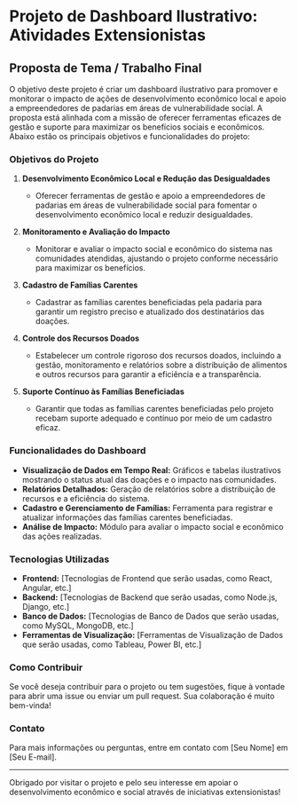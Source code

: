 # Projeto de Dashboard Ilustrativo: Atividades Extensionistas

## Proposta de Tema / Trabalho Final

O objetivo deste projeto é criar um dashboard ilustrativo para promover e monitorar o impacto de ações de desenvolvimento econômico local e apoio a empreendedores de padarias em áreas de vulnerabilidade social. A proposta está alinhada com a missão de oferecer ferramentas eficazes de gestão e suporte para maximizar os benefícios sociais e econômicos. Abaixo estão os principais objetivos e funcionalidades do projeto:

### Objetivos do Projeto

1. **Desenvolvimento Econômico Local e Redução das Desigualdades**
   - Oferecer ferramentas de gestão e apoio a empreendedores de padarias em áreas de vulnerabilidade social para fomentar o desenvolvimento econômico local e reduzir desigualdades.

2. **Monitoramento e Avaliação do Impacto**
   - Monitorar e avaliar o impacto social e econômico do sistema nas comunidades atendidas, ajustando o projeto conforme necessário para maximizar os benefícios.

3. **Cadastro de Famílias Carentes**
   - Cadastrar as famílias carentes beneficiadas pela padaria para garantir um registro preciso e atualizado dos destinatários das doações.

4. **Controle dos Recursos Doados**
   - Estabelecer um controle rigoroso dos recursos doados, incluindo a gestão, monitoramento e relatórios sobre a distribuição de alimentos e outros recursos para garantir a eficiência e a transparência.

5. **Suporte Contínuo às Famílias Beneficiadas**
   - Garantir que todas as famílias carentes beneficiadas pelo projeto recebam suporte adequado e contínuo por meio de um cadastro eficaz.

### Funcionalidades do Dashboard

- **Visualização de Dados em Tempo Real:** Gráficos e tabelas ilustrativos mostrando o status atual das doações e o impacto nas comunidades.
- **Relatórios Detalhados:** Geração de relatórios sobre a distribuição de recursos e a eficiência do sistema.
- **Cadastro e Gerenciamento de Famílias:** Ferramenta para registrar e atualizar informações das famílias carentes beneficiadas.
- **Análise de Impacto:** Módulo para avaliar o impacto social e econômico das ações realizadas.

### Tecnologias Utilizadas

- **Frontend:** [Tecnologias de Frontend que serão usadas, como React, Angular, etc.]
- **Backend:** [Tecnologias de Backend que serão usadas, como Node.js, Django, etc.]
- **Banco de Dados:** [Tecnologias de Banco de Dados que serão usadas, como MySQL, MongoDB, etc.]
- **Ferramentas de Visualização:** [Ferramentas de Visualização de Dados que serão usadas, como Tableau, Power BI, etc.]

### Como Contribuir

Se você deseja contribuir para o projeto ou tem sugestões, fique à vontade para abrir uma issue ou enviar um pull request. Sua colaboração é muito bem-vinda!

### Contato

Para mais informações ou perguntas, entre em contato com [Seu Nome] em [Seu E-mail].

---

Obrigado por visitar o projeto e pelo seu interesse em apoiar o desenvolvimento econômico e social através de iniciativas extensionistas!
